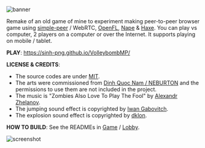 ![banner](https://raw.githubusercontent.com/sinh-png/VolleybombMP/master/Banner.jpg "banner")

Remake of an old game of mine to experiment making peer-to-peer browser game using [simple-peer](https://github.com/feross/simple-peer) / WebRTC, [OpenFL](https://www.openfl.org/), [Nape](https://github.com/deltaluca/nape) & [Haxe](https://haxe.org/). You can play vs computer, 2 players on a computer or over the Internet. It supports playing on mobile / tablet.

**PLAY**: https://sinh-png.github.io/VolleybombMP/

**LICENSE & CREDITS**:
- The source codes are under [MIT](https://github.com/sinh-png/VolleybombMP/blob/master/LICENSE).
- The arts were commissioned from [Dinh Quoc Nam / NEBURTON](https://www.behance.net/neburton) and the permissions to use them are not included in the project.
- The music is "Zombies Also Love To Play The Fool" by [Alexandr Zhelanov](https://soundcloud.com/alexandr-zhelanov).
- The jumping sound effect is copyrighted by [Iwan Gabovitch](http://qubodup.net).
- The explosion sound effect is copyrighted by [dklon](http://opengameart.org/users/dklon).

**HOW TO BUILD**: See the READMEs in [Game](https://github.com/sinh-png/VolleybombMP/blob/master/Game/README.md) / [Lobby](https://github.com/sinh-png/VolleybombMP/tree/master/Lobby).
	
![screenshot](https://raw.githubusercontent.com/sinh-png/VolleybombMP/master/Screenshot.jpg "screenshot")
